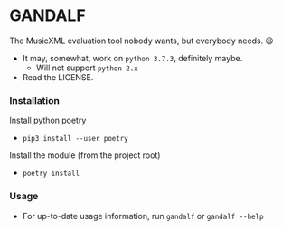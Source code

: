 # GANDALF
The MusicXML evaluation tool nobody wants, but everybody needs. :laughing:
- It may, somewhat, work on `python 3.7.3`, definitely maybe.
  - Will not support `python 2.x`
- Read the LICENSE.

### Installation
Install python poetry
- `pip3 install --user poetry`

Install the module (from the project root)
- `poetry install`

### Usage
- For up-to-date usage information, run `gandalf` or `gandalf --help`
